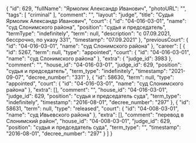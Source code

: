 {
    "id": 629,
    "fullName": "Ярмолик Александр Иванович",
    "photoURL": "",
    "tags": [
        "criminal"
    ],
    "comment": "",
    "layout": "judge",
    "title": "Судья Ярмолик Александр Иванович",
    "court": {
        "id": "04-016-03-01",
        "name": "суд Слонимского района",
        "position": "судья и председатель",
        "termType": "indefinitely",
        "term": null,
        "description": "c 07.09.2021, бессрочно, по указу 331",
        "timestamp": "07.09.2021"
    },
    "previousCourt": {
        "id": "04-016-03-01",
        "name": "суд Слонимского района"
    },
    "career": [
        {
            "id": 5267,
            "term": null,
            "type": "appointed",
            "court": {
                "id": "04-016-03-01",
                "name": "суд Слонимского района"
            },
            "extra": {
                "judge_id": 3983
            },
            "comment": "",
            "house_id": "04-016-03-01",
            "judge_id": 629,
            "position": "судья и председатель",
            "term_type": "indefinitely",
            "timestamp": "2021-09-07",
            "decree_number": "331"
        },
        {
            "id": 58630,
            "term": null,
            "type": "appointed",
            "court": {
                "id": "04-016-03-01",
                "name": "суд Слонимского района"
            },
            "extra": [],
            "comment": "",
            "house_id": "04-016-03-01",
            "judge_id": 629,
            "position": "судья и председатель суда",
            "term_type": "indefinitely",
            "timestamp": "2016-08-01",
            "decree_number": "297"
        },
        {
            "id": 58631,
            "term": null,
            "type": "released",
            "court": {
                "id": "04-008-03-01",
                "name": "суд Ивьевского района"
            },
            "extra": [],
            "comment": "перевод в Слонимский район",
            "house_id": "04-008-03-01",
            "judge_id": 629,
            "position": "судья и председатель суда",
            "term_type": "",
            "timestamp": "2016-08-01",
            "decree_number": "297"
        }
    ]
}